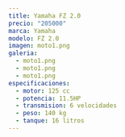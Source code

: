 ```yaml
---
title: Yamaha FZ 2.0
precio: "205000"
marca: Yamaha
modelo: FZ 2.0
imagen: moto1.png
galeria:
  - moto1.png
  - moto1.png
  - moto1.png
especificaciones:
  - motor: 125 cc
  - potencia: 11.5HP
  - transmision: 6 velocidades
  - peso: 140 kg
  - tanque: 16 litros
---
```

